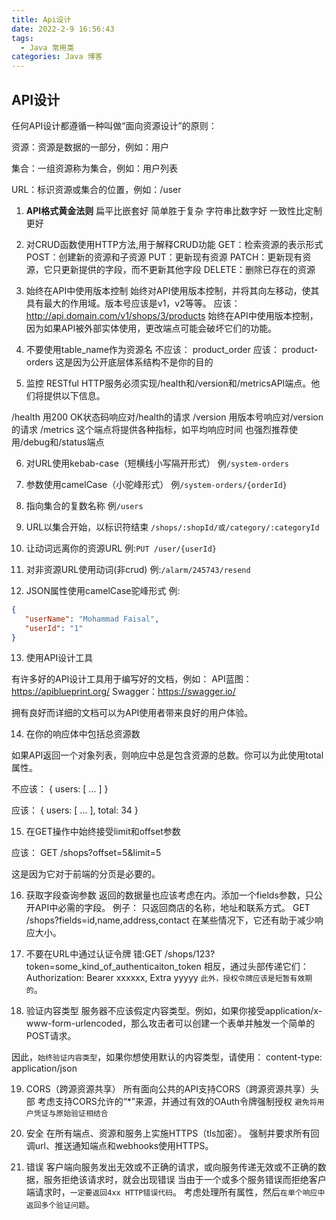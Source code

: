 ```yaml
---
title: Api设计
date: 2022-2-9 16:56:43
tags:
  - Java 常用类
categories: Java 博客
---
```

## API设计

任何API设计都遵循一种叫做“面向资源设计”的原则：

资源：资源是数据的一部分，例如：用户

集合：一组资源称为集合，例如：用户列表

URL：标识资源或集合的位置，例如：/user

1. **API格式黄金法则**
扁平比嵌套好
简单胜于复杂
字符串比数字好
一致性比定制更好

2. 对CRUD函数使用HTTP方法,用于解释CRUD功能
GET：检索资源的表示形式
POST：创建新的资源和子资源
PUT：更新现有资源
PATCH：更新现有资源，它只更新提供的字段，而不更新其他字段
DELETE：删除已存在的资源

3. 始终在API中使用版本控制
始终对API使用版本控制，并将其向左移动，使其具有最大的作用域。版本号应该是v1，v2等等。
应该：http://api.domain.com/v1/shops/3/products
始终在API中使用版本控制，因为如果API被外部实体使用，更改端点可能会破坏它们的功能。

4. 不要使用table_name作为资源名
不应该：
product_order
应该：
product-orders
这是因为公开底层体系结构不是你的目的

5. 监控
RESTful HTTP服务必须实现/health和/version和/metricsAPI端点。他们将提供以下信息。

/health
用200 OK状态码响应对/health的请求
/version
用版本号响应对/version的请求
/metrics
这个端点将提供各种指标，如平均响应时间
也强烈推荐使用/debug和/status端点

6. 对URL使用kebab-case（短横线小写隔开形式）
例`/system-orders`

7. 参数使用camelCase（小驼峰形式）
例`/system-orders/{orderId}`

8. 指向集合的复数名称
例`/users`

9. URL以集合开始，以标识符结束
`/shops/:shopId/或/category/:categoryId`

10. 让动词远离你的资源URL
例:`PUT /user/{userId}`

11. 对非资源URL使用动词(非crud)
例:`/alarm/245743/resend`

12. JSON属性使用camelCase驼峰形式
例:
``` Json
{
   "userName": "Mohammad Faisal",
   "userId": "1"
}
```

13. 使用API设计工具

有许多好的API设计工具用于编写好的文档，例如：
API蓝图：https://apiblueprint.org/
Swagger：https://swagger.io/

拥有良好而详细的文档可以为API使用者带来良好的用户体验。


14. 在你的响应体中包括总资源数

如果API返回一个对象列表，则响应中总是包含资源的总数。你可以为此使用total属性。

不应该：
{
  users: [ 
     ...
  ]
}

应该：
{
  users: [ 
     ...
  ],
  total: 34
}


15. 在GET操作中始终接受limit和offset参数

应该：
GET /shops?offset=5&limit=5

这是因为它对于前端的分页是必要的。


16. 获取字段查询参数
返回的数据量也应该考虑在内。添加一个fields参数，只公开API中必需的字段。
例子：
只返回商店的名称，地址和联系方式。
GET /shops?fields=id,name,address,contact
在某些情况下，它还有助于减少响应大小。
17. 不要在URL中通过认证令牌
错:GET /shops/123?token=some_kind_of_authenticaiton_token
相反，通过头部传递它们：
Authorization: Bearer xxxxxx, Extra yyyyy
`此外，授权令牌应该是短暂有效期的`。


18. 验证内容类型
服务器不应该假定内容类型。例如，如果你接受application/x-www-form-urlencoded，那么攻击者可以创建一个表单并触发一个简单的POST请求。

因此，`始终验证内容类型`，如果你想使用默认的内容类型，请使用：
content-type: application/json


19. CORS（跨源资源共享）
所有面向公共的API支持CORS（跨源资源共享）头部
考虑支持CORS允许的“*”来源，并通过有效的OAuth令牌强制授权
`避免将用户凭证与原始验证相结合`


20. 安全
在所有端点、资源和服务上实施HTTPS（tls加密）。
强制并要求所有回调url、推送通知端点和webhooks使用HTTPS。

21. 错误
客户端向服务发出无效或不正确的请求，或向服务传递无效或不正确的数据，服务拒绝该请求时，就会出现错误
当由于一个或多个服务错误而拒绝客户端请求时，`一定要返回4xx HTTP错误代码`。
考虑处理所有属性，然后`在单个响应中返回多个验证问题`。

